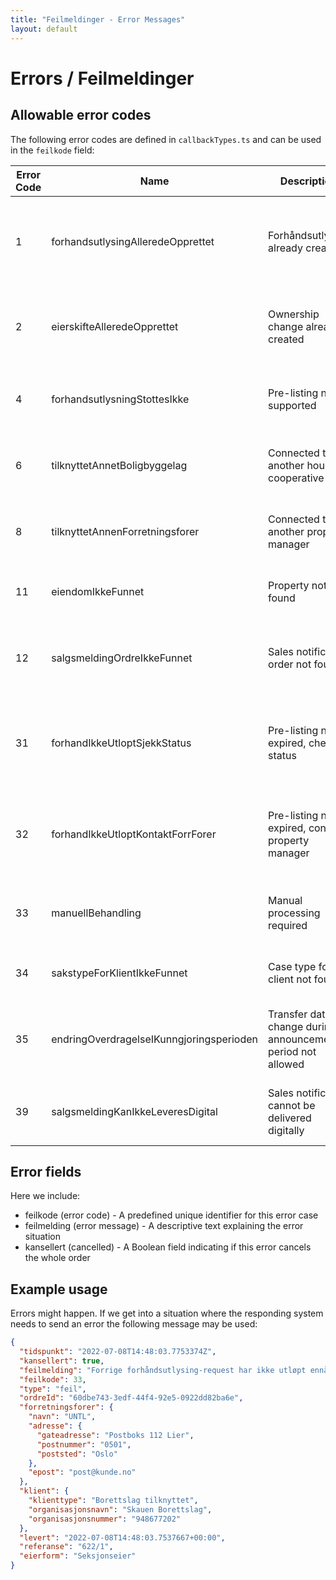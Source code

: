 ```yaml
---
title: "Feilmeldinger - Error Messages"
layout: default
---
```


# Errors / Feilmeldinger

## Allowable error codes

The following error codes are defined in `callbackTypes.ts` and can be used in the `feilkode` field:

| Error Code | Name | Description | Context |
|------------|------|-------------|----------|
| 1 | forhandsutlysingAlleredeOpprettet | Forhåndsutlysing already created | Occurs when attempting to create a pre-listing that already exists for the property |
| 2 | eierskifteAlleredeOpprettet | Ownership change already created | Occurs when attempting to create an ownership change that already exists |
| 4 | forhandsutlysningStottesIkke | Pre-listing not supported | The property or situation does not support pre-listing |
| 6 | tilknyttetAnnetBoligbyggelag | Connected to another housing cooperative | The property is handled by a different housing cooperative |
| 8 | tilknyttetAnnenForretningsforer | Connected to another property manager | The property is handled by a different property manager |
| 11 | eiendomIkkeFunnet | Property not found | Cannot find the property based on the provided ID |
| 12 | salgsmeldingOrdreIkkeFunnet | Sales notification order not found | Cannot make changes to a sales notification that doesn't exist |
| 31 | forhandIkkeUtloptSjekkStatus | Pre-listing not expired, check status | New order on same property from same broker while previous pre-listing is still active |
| 32 | forhandIkkeUtloptKontaktForrForer | Pre-listing not expired, contact property manager | New order on same property from different broker while previous pre-listing is still active |
| 33 | manuellBehandling | Manual processing required | Requires manual processing by the property manager |
| 34 | sakstypeForKlientIkkeFunnet | Case type for client not found | The case type for the specific client was not found |
| 35 | endringOverdragelseIKunngjoringsperioden | Transfer date change during announcement period not allowed | Cannot change transfer date during the announcement period |
| 39 | salgsmeldingKanIkkeLeveresDigital | Sales notification cannot be delivered digitally | Active manual pre-listing exists. Contact property manager! |

## Error fields

Here we include:

* feilkode (error code) - A predefined unique identifier for this error case
* feilmelding (error message) - A descriptive text explaining the error situation
* kansellert (cancelled) - A Boolean field indicating if this error cancels the whole order

## Example usage

Errors might happen. If we get into a situation where the responding system needs to send an error the following message may be used:

```json
{
  "tidspunkt": "2022-07-08T14:48:03.7753374Z",
  "kansellert": true,
  "feilmelding": "Forrige forhåndsutlysing-request har ikke utløpt ennå.",
  "feilkode": 33,
  "type": "feil",
  "ordreId": "60dbe743-3edf-44f4-92e5-0922dd82ba6e",
  "forretningsforer": {
    "navn": "UNTL",
    "adresse": {
      "gateadresse": "Postboks 112 Lier",
      "postnummer": "0501",
      "poststed": "Oslo"
    },
    "epost": "post@kunde.no"
  },
  "klient": {
    "klienttype": "Borettslag tilknyttet",
    "organisasjonsnavn": "Skauen Borettslag",
    "organisasjonsnummer": "948677202"
  },
  "levert": "2022-07-08T14:48:03.7537667+00:00",
  "referanse": "622/1",
  "eierform": "Seksjonseier"
}
```
